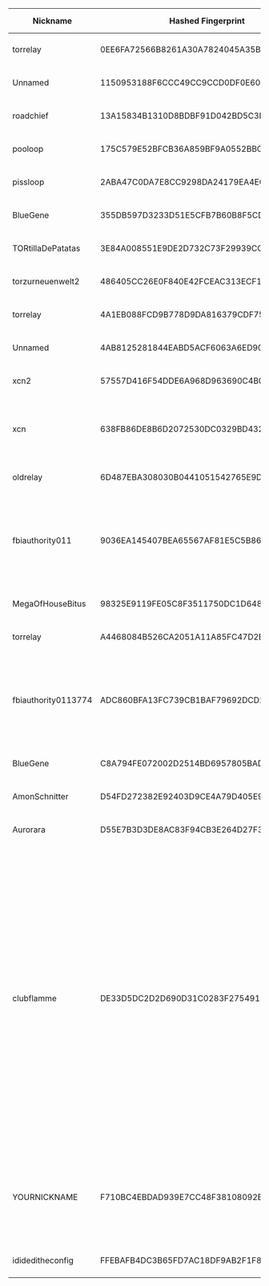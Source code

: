 | Nickname |  Hashed Fingerprint	| Or Addresses | Contact | Running | Flags | Last Seen | First Seen | Last Restarted | Advertised Bandwidth | Platform | Version | Version Status | Recommended Version | Verified hostnames | Exit policy |
|---|---|---|---|---|---|---|---|---|---|---|---|---|---|---|---|
|torrelay | 0EE6FA72566B8261A30A7824045A35B4826AA10B | ["172.239.66.162:9001","[2a01:7e03::2000:ceff:fe3b:c37a]:9001"] | bitmania@gmail.com | true | Running, V2Dir, Valid | 2025-09-30 21:00:00 | 2025-09-30 04:00:00 | 2025-09-30 03:14:49 | 0 | Tor 0.4.8.10 on Linux | 0.4.8.10 | recommended | true | ["172-239-66-162.ip.linodeusercontent.com"] | ["reject *:*"]|
|Unnamed | 1150953188F6CCC49CC9CCD0DF0E60D19F743C3C | ["45.137.99.41:5646"] | N/A | true | Running, V2Dir, Valid | 2025-09-30 21:00:00 | 2025-09-30 17:00:00 | 2025-09-30 15:54:22 | 0 | Tor 0.4.8.18 on Linux | 0.4.8.18 | recommended | true | N/A | ["reject *:*"]|
|roadchief | 13A15834B1310D8BDBF91D042BD5C3D78B095CF6 | ["46.23.108.232:443"] | N/A | true | Running, V2Dir, Valid | 2025-09-30 21:00:00 | 2025-09-30 17:00:00 | 2025-09-30 16:20:45 | 0 | Tor 0.4.8.18 on Linux | 0.4.8.18 | recommended | true | N/A | ["reject *:*"]|
|pooloop | 175C579E52BFCB36A859BF9A0552BBC2A2A79BA3 | ["209.38.41.167:443"] | large.vine6129@fastmail.com | true | Running, Valid | 2025-09-30 21:00:00 | 2025-09-30 15:00:00 | 2025-09-30 14:09:12 | 0 | Tor 0.4.8.18 on Linux | 0.4.8.18 | recommended | true | N/A | ["reject *:*"]|
|pissloop | 2ABA47C0DA7E8CC9298DA24179EA4EC039B6A568 | ["161.35.69.2:443"] | large.vine6129@fastmail.com | true | Running, Valid | 2025-09-30 21:00:00 | 2025-09-30 15:00:00 | 2025-09-30 14:21:51 | 0 | Tor 0.4.8.18 on Linux | 0.4.8.18 | recommended | true | N/A | ["reject *:*"]|
|BlueGene | 355DB597D3233D51E5CFB7B60B8F5CD013936105 | ["93.160.17.86:9025"] | N/A | false | Running, V2Dir, Valid | 2025-09-30 20:00:00 | 2025-09-30 01:00:00 | 2025-09-29 20:32:14 | 0 | Tor 0.4.8.16 on Linux | 0.4.8.16 | recommended | true | ["93-160-17-86-cable.dk.customer.tdc.net"] | ["reject *:*"]|
|TORtillaDePatatas | 3E84A008551E9DE2D732C73F29939CCADA7FFD8D | ["88.26.57.232:9002"] | jaime <at> jamezrin <dot> name | true | Running, V2Dir, Valid | 2025-09-30 21:00:00 | 2025-09-30 18:00:00 | 2025-09-30 17:25:35 | 0 | Tor 0.4.8.18 on Linux | 0.4.8.18 | recommended | true | N/A | ["reject *:*"]|
|torzurneuenwelt2 | 486405CC26E0F840E42FCEAC313ECF1D4D2BC16F | ["202.61.240.157:443","[2a03:4000:52:9d:481d:66ff:fe5e:52bc]:443"] | N/A | true | Running, Valid | 2025-09-30 21:00:00 | 2025-09-30 12:00:00 | 2025-09-30 11:07:45 | 0 | Tor 0.4.8.18 on Linux | 0.4.8.18 | recommended | true | ["fw.bock.network"] | ["reject *:*"]|
|torrelay | 4A1EB088FCD9B778D9DA816379CDF75E91AD63E4 | ["172.236.245.120:9001","[2a01:7e03::2000:a9ff:fecc:96ba]:9001"] | bitmania@gmail.com | true | Running, V2Dir, Valid | 2025-09-30 21:00:00 | 2025-09-30 04:00:00 | 2025-09-30 03:14:43 | 0 | Tor 0.4.8.10 on Linux | 0.4.8.10 | recommended | true | ["172-236-245-120.ip.linodeusercontent.com"] | ["reject *:*"]|
|Unnamed | 4AB8125281844EABD5ACF6063A6ED900C5EDCA76 | ["34.63.185.26:9001"] | N/A | true | Running, V2Dir, Valid | 2025-09-30 21:00:00 | 2025-09-30 18:00:00 | 2025-09-30 16:54:04 | 0 | Tor 0.4.8.10 on Linux | 0.4.8.10 | recommended | true | ["26.185.63.34.bc.googleusercontent.com"] | ["reject *:*"]|
|xcn2 | 57557D416F54DDE6A968D963690C4B0BBC281D8B | ["178.196.72.4:9001","[2a02:1210:16ea:6900:dea6:32ff:fe0e:2d78]:9001"] | N/A | true | Running, V2Dir, Valid | 2025-09-30 21:00:00 | 2025-09-30 19:00:00 | 2025-09-30 17:56:00 | 0 | Tor 0.4.8.18 on Linux | 0.4.8.18 | recommended | true | ["4.72.196.178.dynamic.cust.swisscom.net"] | ["reject *:*"]|
|xcn | 638FB86DE8B6D2072530DC0329BD432A47EF0AF3 | ["134.255.231.158:9001"] | matrix:@mrl56281:nope.chat hoster:zap-hosting.com memory:1 virtualization:baremetal os:Debian 12 ciissversion:2 trafficacct:1000 | true | Running, Valid | 2025-09-30 21:00:00 | 2025-09-30 09:00:00 | 2025-09-30 06:54:08 | 0 | Tor 0.4.8.18 on Linux | 0.4.8.18 | recommended | true | N/A | ["reject *:*"]|
|oldrelay | 6D487EBA308030B0441051542765E9DC192F9549 | ["198.244.201.86:9601"] | Random Person nobody@tor.org | true | Running, V2Dir, Valid | 2025-09-30 21:00:00 | 2025-09-30 18:00:00 | 2025-09-30 15:29:38 | 0 | Tor 0.4.8.14 on Linux | 0.4.8.14 | recommended | true | ["ns3206912.ip-198-244-201.eu"] | ["reject *:*"]|
|fbiauthority011 | 9036EA145407BEA65567AF81E5C5B8624183E684 | ["18.119.162.10:9001"] | fbiauthgerm274@ic3.ic3.gov | true | Exit, Running, Valid | 2025-09-30 21:00:00 | 2025-09-30 14:00:00 | 2025-09-30 13:12:32 | 0 | Tor 0.4.8.18 on Linux | 0.4.8.18 | recommended | true | ["ec2-18-119-162-10.us-east-2.compute.amazonaws.com"] | ["reject 0.0.0.0/8:*","reject 169.254.0.0/16:*","reject 127.0.0.0/8:*","reject 192.168.0.0/16:*","reject 10.0.0.0/8:*","reject 172.16.0.0/12:*","reject 18.119.162.10:*","accept *:80","accept *:443","reject *:*"]|
|MegaOfHouseBitus | 98325E9119FE05C8F3511750DC1D648810FA27CC | ["84.232.132.62:11111"] | Mega Of House Bitus <tor@nitu.md> | true | Running, V2Dir, Valid | 2025-09-30 21:00:00 | 2025-09-30 20:00:00 | 2025-09-30 19:10:08 | 0 | Tor 0.4.8.18 on Linux | 0.4.8.18 | recommended | true | N/A | ["reject *:*"]|
|torrelay | A4468084B526CA2051A11A85FC47D2B6B089D9E6 | ["45.33.116.241:9001","[2600:3c00::2000:d9ff:fe71:7723]:9001"] | bitmania@gmail.com | true | Running, V2Dir, Valid | 2025-09-30 21:00:00 | 2025-09-30 04:00:00 | 2025-09-30 03:06:53 | 0 | Tor 0.4.8.10 on Linux | 0.4.8.10 | recommended | true | ["45-33-116-241.ip.linodeusercontent.com"] | ["reject *:*"]|
|fbiauthority0113774 | ADC860BFA13FC739CB1BAF79692DCD2570DADE8B | ["3.139.59.216:9001"] | fbiauthgerm993774@ic3.ic3.gov | false | Exit, Running, Valid | 2025-09-30 14:00:00 | 2025-09-30 10:00:00 | 2025-09-30 13:12:40 | 0 | Tor 0.4.8.18 on Linux | 0.4.8.18 | recommended | true | ["ec2-3-139-59-216.us-east-2.compute.amazonaws.com"] | ["reject 0.0.0.0/8:*","reject 169.254.0.0/16:*","reject 127.0.0.0/8:*","reject 192.168.0.0/16:*","reject 10.0.0.0/8:*","reject 172.16.0.0/12:*","reject 3.139.59.216:*","accept *:80","accept *:443","reject *:*"]|
|BlueGene | C8A794FE072002D2514BD6957805BAD5DA925E8E | ["93.160.17.86:9025"] | N/A | true | Running, V2Dir, Valid | 2025-09-30 21:00:00 | 2025-09-30 21:00:00 | 2025-09-30 19:18:55 | 0 | Tor 0.4.8.16 on Linux | 0.4.8.16 | recommended | true | ["93-160-17-86-cable.dk.customer.tdc.net"] | ["reject *:*"]|
|AmonSchnitter | D54FD272382E92403D9CE4A79D405E976E7EF2FC | ["51.161.32.117:9001","[2607:5300:205:200::2d5]:9001"] | Amon Schnitter <amon.schnitter AT hotmail dot com> | true | Running, V2Dir, Valid | 2025-09-30 21:00:00 | 2025-09-30 00:00:00 | 2025-09-30 20:08:14 | 0 | Tor 0.4.8.16 on Linux | 0.4.8.16 | recommended | true | ["vps-eda50e35.vps.ovh.ca"] | ["reject *:*"]|
|Aurorara | D55E7B3D3DE8AC83F94CB3E264D27F35656DA623 | ["57.129.18.204:9090","[2001:41d0:700:7fcc::]:9090"] | Aurorararara@protonmail.ch | true | Running, V2Dir, Valid | 2025-09-30 21:00:00 | 2025-09-30 08:00:00 | 2025-09-30 07:01:47 | 0 | Tor 0.4.8.16 on Linux | 0.4.8.16 | recommended | true | ["ns3053169.ip-57-129-18.eu"] | ["reject *:*"]|
|clubflamme | DE33D5DC2D2D690D31C0283F275491E70D9F510C | ["108.181.69.243:443"] | m781@tutanota.com | true | Exit, Running, StaleDesc, V2Dir, Valid | 2025-09-30 21:00:00 | 2025-09-30 03:00:00 | 2025-09-30 02:19:42 | 0 | Tor 0.4.8.18 on Linux | 0.4.8.18 | recommended | true | N/A | ["reject 0.0.0.0/8:*","reject 169.254.0.0/16:*","reject 127.0.0.0/8:*","reject 192.168.0.0/16:*","reject 10.0.0.0/8:*","reject 172.16.0.0/12:*","reject 108.181.69.243:*","accept *:20-21","accept *:43","accept *:53","accept *:80","accept *:110","accept *:143","accept *:220","accept *:443","accept *:873","accept *:989-990","accept *:991","accept *:992","accept *:993","accept *:995","accept *:1194","accept *:1293","accept *:3690","accept *:4321","accept *:5222-5223","accept *:5228","accept *:9418","accept *:11371","accept *:64738","reject *:*"]|
|YOURNICKNAME | F710BC4EBDAD939E7CC48F38108092B7DF75C185 | ["13.231.183.75:9001"] | YOUR_CONTACT (email or URL) | true | Exit, Running, Valid | 2025-09-30 21:00:00 | 2025-09-30 10:00:00 | 2025-09-30 08:59:18 | 0 | Tor 0.4.8.18 on Linux | 0.4.8.18 | recommended | true | ["ec2-13-231-183-75.ap-northeast-1.compute.amazonaws.com"] | ["reject 0.0.0.0/8:*","reject 169.254.0.0/16:*","reject 127.0.0.0/8:*","reject 192.168.0.0/16:*","reject 10.0.0.0/8:*","reject 172.16.0.0/12:*","reject 13.231.183.75:*","accept *:80","accept *:443","reject *:*"]|
|idideditheconfig | FFEBAFB4DC3B65FD7AC18DF9AB2F1F86D746400F | ["85.195.239.70:9001","[2a02:168:2000:119:227c:14ff:fef4:853c]:9001"] | 0x3F00F1C753BE117D | true | Running, V2Dir, Valid | 2025-09-30 21:00:00 | 2025-09-30 20:00:00 | 2025-09-30 19:37:19 | 0 | Tor 0.4.8.18 on Linux | 0.4.8.18 | recommended | true | ["85-195-239-70.fiber7.init7.net"] | ["reject *:*"]|
